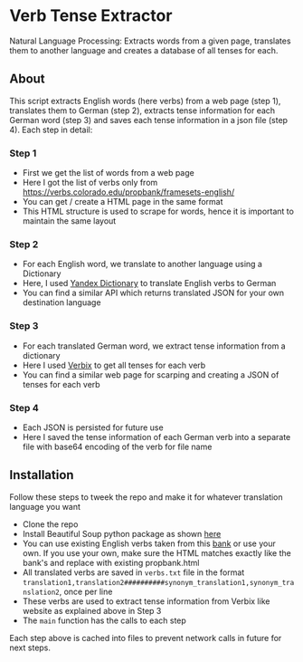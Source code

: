 # Verb Tense Extractor
Natural Language Processing: Extracts words from a given page, translates them to another language and creates a database of all tenses for each.

## About
This script extracts English words (here verbs) from a web page (step 1), translates them to German (step 2), extracts tense information for each German word (step 3) and saves each tense information in a json file (step 4). Each step in detail:
### Step 1
- First we get the list of words from a web page
- Here I got the list of verbs only from https://verbs.colorado.edu/propbank/framesets-english/
- You can get / create a HTML page in the same format
- This HTML structure is used to scrape for words, hence it is important to maintain the same layout

### Step 2
- For each English word, we translate to another language using a Dictionary
- Here, I used [Yandex Dictionary](https://dictionary.yandex.net/api/v1/dicservice.json) to translate English verbs to German
- You can find a similar API which returns translated JSON for your own destination language

### Step 3
- For each translated German word, we extract tense information from a dictionary
- Here I used [Verbix](http://www.verbix.com/webverbix/German/) to get all tenses for each verb
- You can find a similar web page for scarping and creating a JSON of tenses for each verb

### Step 4
- Each JSON is persisted for future use
- Here I saved the tense information of each German verb into a separate file with base64 encoding of the verb for file name

## Installation
Follow these steps to tweek the repo and make it for whatever translation language you want
- Clone the repo
- Install Beautiful Soup python package as shown [here](http://www.crummy.com/software/BeautifulSoup/bs4/doc/#installing-beautiful-soup)
- You can use existing English verbs taken from this [bank](https://verbs.colorado.edu/propbank/framesets-english/) or use your own. If you use your own, make sure the HTML matches exactly like the bank's and replace with existing propbank.html
- All translated verbs are saved in `verbs.txt` file in the format `translation1,translation2##########synonym_translation1,synonym_translation2`, once per line
- These verbs are used to extract tense information from Verbix like website as explained above in Step 3
- The `main` function has the calls to each step

Each step above is cached into files to prevent network calls in future for next steps.
